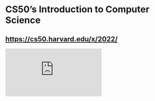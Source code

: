 # CS50’s Introduction to Computer Science
## https://cs50.harvard.edu/x/2022/

![certificare](https://github.com/pataspatek/cs50/blob/main/Certificate.pdf)
